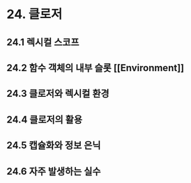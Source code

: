 # 24. 클로저
## 24.1 렉시컬 스코프
## 24.2 함수 객체의 내부 슬롯 [[Environment]]
## 24.3 클로저와 렉시컬 환경
## 24.4 클로저의 활용
## 24.5 캡슐화와 정보 은닉
## 24.6 자주 발생하는 실수

